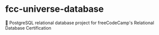 # fcc-universe-database
🌌 PostgreSQL relational database project for freeCodeCamp's Relational Database Certification
